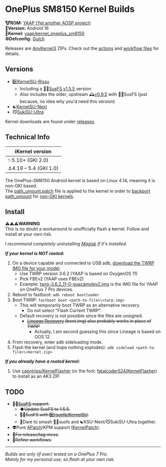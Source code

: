 # OnePlus SM8150 Kernel Builds

**🐮ROM:** [YAAP (Yet another AOSP project)](https://mirror.codebucket.de/yaap)\
**🤟Version:** Android 16\
**🍿Kernel:** [yaap/kernel_oneplus_sm8150](https://github.com/yaap/kernel_oneplus_sm8150)\
**⚙️Defconfig:** [Gulch](https://github.com/yaap/kernel_oneplus_sm8150/blob/sixteen/arch/arm64/configs/gulch_defconfig)

Releases are [AnyKernel3](https://github.com/osm0sis/AnyKernel3) ZIPs. Check out the [actions](https://github.com/ebears/OnePlus-SM8150-Kernel-Builds/actions) and [workflow files](https://github.com/ebears/OnePlus-SM8150-Kernel-Builds/tree/main/.github/workflows) for details.

## Versions

- #️⃣[KernelSU-Rissu](https://github.com/rsuntk/KernelSU)
    - Including a 🕵️‍♀️[SusFS v1.5.5](https://gitlab.com/simonpunk/susfs4ksu/-/tree/kernel-4.14) version
    - Also includes the older, upstream 🕰️[v0.9.5](https://github.com/tiann/KernelSU/tree/v0.9.5) with 🕵️‍♀️SusFS (just because, no idea why you'd need this version)
- ☯️[KernelSU-Next](https://github.com/KernelSU-Next/KernelSU-Next)
- 😼[SukiSU-Ultra](https://github.com/SukiSU-Ultra/SukiSU-Ultra)

Kernel downloads are found under [releases](https://github.com/ebears/OnePlus-SM8150-Kernel-Builds/releases).

## Technical Info

| ℹ️Kernel version       |
|------------------------|
| ✨5.10+ (GKI 2.0)      |
| ⚓4.19 – 5.4 (GKI 1.0) |

The OnePlus-SM8150 Android kernel is based on Linux 4.14, meaning it is non-GKI based.\
The [path_umount.patch](https://github.com/ebears/OnePlus-SM8150-Kernel-Builds/blob/main/path_umount.patch) file is applied to the kernel in order to [backport path_umount](https://kernelsu.org/guide/how-to-integrate-for-non-gki.html#how-to-backport-path-umount) for [non-GKI kernels](https://source.android.com/docs/core/architecture/kernel/generic-kernel-image).

## Install

⚠️⚠️⚠️**WARNING**\
This is no doubt a workaround to unofficially flash a kernel. Follow and install at your own risk.

*I recommend completely uninstalling [Magisk](https://github.com/topjohnwu/Magisk) if it's installed.*

***If your kernel is NOT rooted:***
1) On a device capable and connected to USB adb, [download the TWRP IMG file for your model](https://twrp.me/Devices/OnePlus).
    - Use TWRP version 3.6.2 (YAAP is based on OxygenOS 11)
    - Pick FBEv2 (YAAP uses FBEv2)
    - Example: [twrp-3.6.2_11-0-guacamolev2.img](https://dl.twrp.me/guacamolev2/twrp-3.6.2_11-0-guacamolev2.img.html) is the IMG file for YAAP on OnePlus 7 Pro devices.
2) Reboot to fastboot: `adb reboot bootloader`
3) Boot TWRP: `fastboot boot <path-to-file>\<twrp.img>`
    - This will temporarily boot TWRP as an alternative recovery.
        - Do not select "Flash Current TWRP".
    - Default recovery is not possible since the files are unsigned.
        - ~~[Lineage Recovery](https://download.lineageos.org/devices/guacamole/builds) (boot.img) also probably works in place of TWRP~~
            - Actually, I am second guessing this since Lineage is based on OOS 12.
4) From recovery, enter adb sideloading mode.
5) Flash the kernel (and hope nothing explodes): `adb sideload <path-to-file>\<kernel.zip>`

***If you already have a rooted kernel:***
1) Use [capntrips/KernelFlasher](https://github.com/capntrips/KernelFlasher) (or the fork: [fatalcoder524/KernelFlasher](https://github.com/fatalcoder524/KernelFlasher)) to install as an AK3 ZIP.

## TODO

- ~~🕵️‍♀️[SusFS](https://gitlab.com/simonpunk/susfs4ksu/-/tree/kernel-4.14) support.~~
    - ~~⬆️Update SusFS to 1.5.5.~~
    - ~~🕵️‍♀️SusFS with #️⃣[rsuntk/KernelSU](https://github.com/rsuntk/KernelSU).~~
    - 🧐Dare to smash 🕵️‍♀️susfs and ☯️KSU-Next/😼SukiSU-Ultra together.
- 👽Pure [APatch](https://github.com/bmax121/APatch)/KPM support ([KernelPatch](https://github.com/bmax121/KernelPatch)).
- ~~🧹Fix release/tag mess.~~
- ~~🫧Refine workflows.~~

---

*Builds are only (if ever) tested on a OnePlus 7 Pro.*\
*Mainly for my personal use, so flash at your own risk.*
